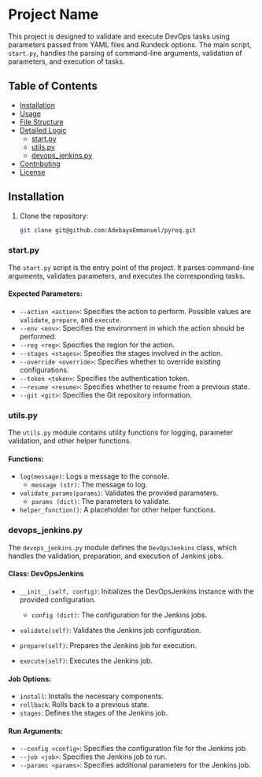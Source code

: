 # Project Name

This project is designed to validate and execute DevOps tasks using parameters passed from YAML files and Rundeck options. The main script, `start.py`, handles the parsing of command-line arguments, validation of parameters, and execution of tasks.

## Table of Contents

- [Installation](#installation)
- [Usage](#usage)
- [File Structure](#file-structure)
- [Detailed Logic](#detailed-logic)
  - [start.py](#startpy)
  - [utils.py](#utilspy)
  - [devops_jenkins.py](#devops_jenkinspy)
- [Contributing](#contributing)
- [License](#license)

## Installation

1. Clone the repository:
   ```sh
   git clone git@github.com:AdebayoEmmanuel/pyreq.git

### start.py

The `start.py` script is the entry point of the project. It parses command-line arguments, validates parameters, and executes the corresponding tasks.

#### Expected Parameters:
- `--action <action>`: Specifies the action to perform. Possible values are `validate`, `prepare`, and `execute`.
- `--env <env>`: Specifies the environment in which the action should be performed.
- `--reg <reg>`: Specifies the region for the action.
- `--stages <stages>`: Specifies the stages involved in the action.
- `--override <override>`: Specifies whether to override existing configurations.
- `--token <token>`: Specifies the authentication token.
- `--resume <resume>`: Specifies whether to resume from a previous state.
- `--git <git>`: Specifies the Git repository information.

### utils.py

The `utils.py` module contains utility functions for logging, parameter validation, and other helper functions.

#### Functions:
- `log(message)`: Logs a message to the console.
    - `message (str)`: The message to log.
- `validate_params(params)`: Validates the provided parameters.
    - `params (dict)`: The parameters to validate.
- `helper_function()`: A placeholder for other helper functions.

### devops_jenkins.py

The `devops_jenkins.py` module defines the `DevOpsJenkins` class, which handles the validation, preparation, and execution of Jenkins jobs.

#### Class: DevOpsJenkins

- `__init__(self, config)`: Initializes the DevOpsJenkins instance with the provided configuration.
    - `config (dict)`: The configuration for the Jenkins jobs.

- `validate(self)`: Validates the Jenkins job configuration.

- `prepare(self)`: Prepares the Jenkins job for execution.

- `execute(self)`: Executes the Jenkins job.

#### Job Options:
- `install`: Installs the necessary components.
- `rollback`: Rolls back to a previous state.
- `stages`: Defines the stages of the Jenkins job.

#### Run Arguments:
- `--config <config>`: Specifies the configuration file for the Jenkins job.
- `--job <job>`: Specifies the Jenkins job to run.
- `--params <params>`: Specifies additional parameters for the Jenkins job.